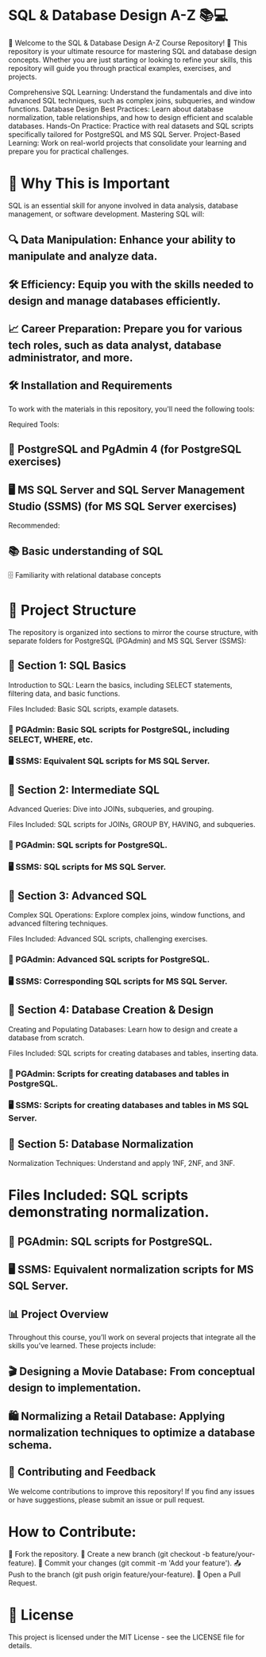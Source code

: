 # SQL & Database Design A-Z 📚💻
🎉 Welcome to the SQL & Database Design A-Z Course Repository! 🎉
This repository is your ultimate resource for mastering SQL and database design concepts. Whether you are just starting or looking to refine your skills, this repository will guide you through practical examples, exercises, and projects.

Comprehensive SQL Learning: Understand the fundamentals and dive into advanced SQL techniques, such as complex joins, subqueries, and window functions.
Database Design Best Practices: Learn about database normalization, table relationships, and how to design efficient and scalable databases.
Hands-On Practice: Practice with real datasets and SQL scripts specifically tailored for PostgreSQL and MS SQL Server.
Project-Based Learning: Work on real-world projects that consolidate your learning and prepare you for practical challenges.
# 🚀 Why This is Important
SQL is an essential skill for anyone involved in data analysis, database management, or software development. Mastering SQL will:

## 🔍 Data Manipulation: Enhance your ability to manipulate and analyze data.
## 🛠️ Efficiency: Equip you with the skills needed to design and manage databases efficiently.
## 📈 Career Preparation: Prepare you for various tech roles, such as data analyst, database administrator, and more.
## 🛠️ Installation and Requirements
To work with the materials in this repository, you'll need the following tools:

Required Tools:
## 🐘 PostgreSQL and PgAdmin 4 (for PostgreSQL exercises)
## 🖥️ MS SQL Server and SQL Server Management Studio (SSMS) (for MS SQL Server exercises)
Recommended:
## 📚 Basic understanding of SQL
🗄️ Familiarity with relational database concepts
# 📂 Project Structure
The repository is organized into sections to mirror the course structure, with separate folders for PostgreSQL (PGAdmin) and MS SQL Server (SSMS):

## 📁 Section 1: SQL Basics
Introduction to SQL: Learn the basics, including SELECT statements, filtering data, and basic functions.

Files Included: Basic SQL scripts, example datasets.
### 🐘 PGAdmin: Basic SQL scripts for PostgreSQL, including SELECT, WHERE, etc.
### 🖥️ SSMS: Equivalent SQL scripts for MS SQL Server.
## 📁 Section 2: Intermediate SQL
Advanced Queries: Dive into JOINs, subqueries, and grouping.

Files Included: SQL scripts for JOINs, GROUP BY, HAVING, and subqueries.
### 🐘 PGAdmin: SQL scripts for PostgreSQL.
### 🖥️ SSMS: SQL scripts for MS SQL Server.
## 📁 Section 3: Advanced SQL
Complex SQL Operations: Explore complex joins, window functions, and advanced filtering techniques.

Files Included: Advanced SQL scripts, challenging exercises.
### 🐘 PGAdmin: Advanced SQL scripts for PostgreSQL.
### 🖥️ SSMS: Corresponding SQL scripts for MS SQL Server.
## 📁 Section 4: Database Creation & Design
Creating and Populating Databases: Learn how to design and create a database from scratch.

Files Included: SQL scripts for creating databases and tables, inserting data.
### 🐘 PGAdmin: Scripts for creating databases and tables in PostgreSQL.
### 🖥️ SSMS: Scripts for creating databases and tables in MS SQL Server.
## 📁 Section 5: Database Normalization
Normalization Techniques: Understand and apply 1NF, 2NF, and 3NF.

# Files Included: SQL scripts demonstrating normalization.
## 🐘 PGAdmin: SQL scripts for PostgreSQL.
## 🖥️ SSMS: Equivalent normalization scripts for MS SQL Server.
## 📊 Project Overview
Throughout this course, you’ll work on several projects that integrate all the skills you’ve learned. These projects include:

## 🎬 Designing a Movie Database: From conceptual design to implementation.
## 🛍️ Normalizing a Retail Database: Applying normalization techniques to optimize a database schema.
## 🤝 Contributing and Feedback
We welcome contributions to improve this repository! If you find any issues or have suggestions, please submit an issue or pull request.

# How to Contribute:
🍴 Fork the repository.
🌿 Create a new branch (git checkout -b feature/your-feature).
💾 Commit your changes (git commit -m 'Add your feature').
📤 Push to the branch (git push origin feature/your-feature).
🔁 Open a Pull Request.
# 📜 License
This project is licensed under the MIT License - see the LICENSE file for details.

